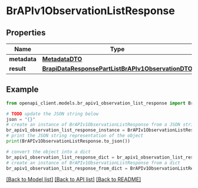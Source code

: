 # BrAPIv1ObservationListResponse


## Properties

Name | Type | Description | Notes
------------ | ------------- | ------------- | -------------
**metadata** | [**MetadataDTO**](MetadataDTO.md) |  | [optional] 
**result** | [**BrapiDataResponsePartListBrAPIv1ObservationDTO**](BrapiDataResponsePartListBrAPIv1ObservationDTO.md) |  | [optional] 

## Example

```python
from openapi_client.models.br_apiv1_observation_list_response import BrAPIv1ObservationListResponse

# TODO update the JSON string below
json = "{}"
# create an instance of BrAPIv1ObservationListResponse from a JSON string
br_apiv1_observation_list_response_instance = BrAPIv1ObservationListResponse.from_json(json)
# print the JSON string representation of the object
print(BrAPIv1ObservationListResponse.to_json())

# convert the object into a dict
br_apiv1_observation_list_response_dict = br_apiv1_observation_list_response_instance.to_dict()
# create an instance of BrAPIv1ObservationListResponse from a dict
br_apiv1_observation_list_response_from_dict = BrAPIv1ObservationListResponse.from_dict(br_apiv1_observation_list_response_dict)
```
[[Back to Model list]](../README.md#documentation-for-models) [[Back to API list]](../README.md#documentation-for-api-endpoints) [[Back to README]](../README.md)


